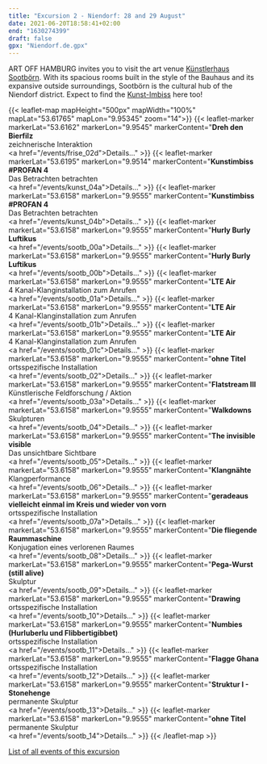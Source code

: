 ```yaml
---
title: "Excursion 2 - Niendorf: 28 and 29 August"
date: 2021-06-20T18:58:41+02:00
end: "1630274399"
draft: false
gpx: "Niendorf.de.gpx"
---
```


ART OFF HAMBURG invites you to visit the art venue [Künstlerhaus Sootbörn](/places/k_nstlerhaus_sootb_rn/). With its spacious rooms built in the style of the Bauhaus and its expansive outside surroundings, Sootbörn is the 
cultural hub of the Niendorf district. Expect to find the [Kunst-Imbiss](/places/kunst-imbiss/) here too!

{{< leaflet-map mapHeight="500px" mapWidth="100%" mapLat="53.61765" mapLon="9.95345" zoom="14">}}
    {{< leaflet-marker markerLat="53.6162" markerLon="9.9545" markerContent="<b>Dreh den Bierfilz</b><br>zeichnerische Interaktion</br><a href=\"/events/frise_02d\">Details...</a>" >}}
    {{< leaflet-marker markerLat="53.6195" markerLon="9.9514" markerContent="<b>Kunstimbiss #PROFAN 4</b><br>Das Betrachten betrachten</br><a href=\"/events/kunst_04a\">Details...</a>" >}}
    {{< leaflet-marker markerLat="53.6158" markerLon="9.9555" markerContent="<b>Kunstimbiss #PROFAN 4</b><br>Das Betrachten betrachten</br><a href=\"/events/kunst_04b\">Details...</a>" >}}
    {{< leaflet-marker markerLat="53.6158" markerLon="9.9555" markerContent="<b>Hurly Burly Luftikus</b><br><a href=\"/events/sootb_00a\">Details...</a>" >}}
    {{< leaflet-marker markerLat="53.6158" markerLon="9.9555" markerContent="<b>Hurly Burly Luftikus</b><br><a href=\"/events/sootb_00b\">Details...</a>" >}}
    {{< leaflet-marker markerLat="53.6158" markerLon="9.9555" markerContent="<b>LTE Air</b><br>4 Kanal-Klanginstallation zum Anrufen</br><a href=\"/events/sootb_01a\">Details...</a>" >}}
    {{< leaflet-marker markerLat="53.6158" markerLon="9.9555" markerContent="<b>LTE Air</b><br>4 Kanal-Klanginstallation zum Anrufen</br><a href=\"/events/sootb_01b\">Details...</a>" >}}
    {{< leaflet-marker markerLat="53.6158" markerLon="9.9555" markerContent="<b>LTE Air</b><br>4 Kanal-Klanginstallation zum Anrufen</br><a href=\"/events/sootb_01c\">Details...</a>" >}}
    {{< leaflet-marker markerLat="53.6158" markerLon="9.9555" markerContent="<b>ohne Titel</b><br>ortsspezifische Installation</br><a href=\"/events/sootb_02\">Details...</a>" >}}
    {{< leaflet-marker markerLat="53.6158" markerLon="9.9555" markerContent="<b>Flatstream III</b><br>Künstlerische Feldforschung / Aktion</br><a href=\"/events/sootb_03a\">Details...</a>" >}}
    {{< leaflet-marker markerLat="53.6158" markerLon="9.9555" markerContent="<b>Walkdowns</b><br>Skulpturen</br><a href=\"/events/sootb_04\">Details...</a>" >}}
    {{< leaflet-marker markerLat="53.6158" markerLon="9.9555" markerContent="<b>The invisible visible</b><br>Das unsichtbare Sichtbare</br><a href=\"/events/sootb_05\">Details...</a>" >}}
    {{< leaflet-marker markerLat="53.6158" markerLon="9.9555" markerContent="<b>Klangnähte</b><br>Klangperformance</br><a href=\"/events/sootb_06\">Details...</a>" >}}
    {{< leaflet-marker markerLat="53.6158" markerLon="9.9555" markerContent="<b>geradeaus vielleicht einmal im Kreis und wieder von vorn</b><br>ortsspezifische Installation</br><a href=\"/events/sootb_07a\">Details...</a>" >}}
    {{< leaflet-marker markerLat="53.6158" markerLon="9.9555" markerContent="<b>Die fliegende Raummaschine</b><br>Konjugation eines verlorenen Raumes</br><a href=\"/events/sootb_08\">Details...</a>" >}}
    {{< leaflet-marker markerLat="53.6158" markerLon="9.9555" markerContent="<b>Pega-Wurst (still alive)</b><br>Skulptur</br><a href=\"/events/sootb_09\">Details...</a>" >}}
    {{< leaflet-marker markerLat="53.6158" markerLon="9.9555" markerContent="<b>Drawing</b><br>ortsspezifische Installation</br><a href=\"/events/sootb_10\">Details...</a>" >}}
    {{< leaflet-marker markerLat="53.6158" markerLon="9.9555" markerContent="<b>Numbies (Hurluberlu und Flibbertigibbet)</b><br>ortsspezifische Installation</br><a href=\"/events/sootb_11\">Details...</a>" >}}
    {{< leaflet-marker markerLat="53.6158" markerLon="9.9555" markerContent="<b>Flagge Ghana</b><br>ortsspezifische Installation</br><a href=\"/events/sootb_12\">Details...</a>" >}}
    {{< leaflet-marker markerLat="53.6158" markerLon="9.9555" markerContent="<b>Struktur I - Stonehenge</b><br>permanente Skulptur</br><a href=\"/events/sootb_13\">Details...</a>" >}}
    {{< leaflet-marker markerLat="53.6158" markerLon="9.9555" markerContent="<b>ohne Titel</b><br>permanente Skulptur</br><a href=\"/events/sootb_14\">Details...</a>" >}}
{{< /leaflet-map >}}

<!--more-->

[List of all events of this excursion](/walks/niendorf/)
